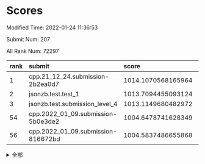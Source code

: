 # Scores

Modified Time: 2022-01-24 11:36:53

Submit Num: 207

All Rank Num: 72297

| rank |               submit               |       score        |       sigma        | pk_num |
| :--- | :--------------------------------- | :----------------- | :----------------- | :----- |
| 1    | cpp.21_12_24.submission-2b2ea0d7   | 1014.1070568165964 | 0.8120945025133166 | 1392   |
| 2    | jsonzb.test.test_1                 | 1013.7094455093124 | 0.8308818074221299 | 1397   |
| 3    | jsonzb.test.submission_level_4     | 1013.1149680482972 | 0.8002489777177717 | 1396   |
| 54   | cpp.2022_01_09.submission-5b0e3de2 | 1004.6478741628349 | 0.7235103164086155 | 1398   |
| 56   | cpp.2022_01_09.submission-816672bd | 1004.5837486655868 | 0.7075852786189752 | 1397   |


<details>
<summary>全部</summary>

| rank |                 submit                 |       score        |       sigma        | pk_num |
| :--- | :------------------------------------- | :----------------- | :----------------- | :----- |
| 1    | cpp.21_12_24.submission-2b2ea0d7       | 1014.1070568165964 | 0.8120945025133166 | 1392   |
| 2    | jsonzb.test.test_1                     | 1013.7094455093124 | 0.8308818074221299 | 1397   |
| 3    | jsonzb.test.submission_level_4         | 1013.1149680482972 | 0.8002489777177717 | 1396   |
| 4    | gobigger.level_3.submission_level_3_26 | 1011.6306029788568 | 0.7922638086882344 | 1393   |
| 5    | gobigger.level_3.submission_level_3_0  | 1011.570067917032  | 0.7654282636156131 | 1405   |
| 6    | gobigger.level_3.submission_level_3_6  | 1011.2584294184306 | 0.7665136472060113 | 1400   |
| 7    | gobigger.level_3.submission_level_3_31 | 1011.0763784920865 | 0.7672835865760819 | 1401   |
| 8    | gobigger.level_3.submission_level_3_38 | 1011.0419507262521 | 0.7888352391035127 | 1396   |
| 9    | gobigger.level_3.submission_level_3_21 | 1010.9159541161132 | 0.7631571689886746 | 1395   |
| 10   | gobigger.level_3.submission_level_3_27 | 1010.8831515175084 | 0.7727840457007117 | 1396   |
| 11   | gobigger.level_3.submission_level_3_7  | 1010.8421968413826 | 0.7799896151946505 | 1395   |
| 12   | gobigger.level_3.submission_level_3_1  | 1010.8148430772295 | 0.771182867289645  | 1392   |
| 13   | gobigger.level_3.submission_level_3_8  | 1010.8013151030696 | 0.7730243439138134 | 1396   |
| 14   | gobigger.level_3.submission_level_3_41 | 1010.7127280826273 | 0.7542868026222079 | 1399   |
| 15   | gobigger.level_3.submission_level_3_39 | 1010.6761074565234 | 0.7709728487385605 | 1395   |
| 16   | gobigger.level_3.submission_level_3_49 | 1010.6032689415098 | 0.7736146461067746 | 1391   |
| 17   | gobigger.level_3.submission_level_3_13 | 1010.5449409438086 | 0.7686388609486435 | 1404   |
| 18   | gobigger.level_3.submission_level_3_46 | 1010.4497221123526 | 0.7645879173009136 | 1394   |
| 19   | gobigger.level_3.submission_level_3_40 | 1010.4408934038846 | 0.7712260362846757 | 1400   |
| 20   | gobigger.level_3.submission_level_3_30 | 1010.4143097828456 | 0.7750575841364482 | 1393   |
| 21   | gobigger.level_3.submission_level_3_5  | 1010.2482265059309 | 0.7661574334850999 | 1396   |
| 22   | gobigger.level_3.submission_level_3_16 | 1010.2446214147094 | 0.7803753694735941 | 1393   |
| 23   | gobigger.level_3.submission_level_3_10 | 1010.2117267690013 | 0.7616322415600372 | 1393   |
| 24   | gobigger.level_3.submission_level_3_11 | 1010.2037093525513 | 0.7666961778265589 | 1394   |
| 25   | gobigger.level_3.submission_level_3_15 | 1010.1363673572521 | 0.7602497701110725 | 1390   |
| 26   | gobigger.level_3.submission_level_3_20 | 1010.0527590904633 | 0.774721785017545  | 1393   |
| 27   | gobigger.level_3.submission_level_3_17 | 1009.8795965164219 | 0.767318169923558  | 1400   |
| 28   | gobigger.level_3.submission_level_3_4  | 1009.7653953511762 | 0.7758941340806151 | 1398   |
| 29   | gobigger.level_3.submission_level_3_47 | 1009.7506169447789 | 0.7600114594733167 | 1403   |
| 30   | gobigger.level_3.submission_level_3_33 | 1009.7283396242851 | 0.7520794669680084 | 1403   |
| 31   | gobigger.level_3.submission_level_3_45 | 1009.7176580765346 | 0.7700381880890261 | 1395   |
| 32   | gobigger.level_3.submission_level_3_3  | 1009.6465078990184 | 0.757500811672955  | 1398   |
| 33   | gobigger.level_3.submission_level_3_2  | 1009.6262715732719 | 0.7576845317903654 | 1397   |
| 34   | gobigger.level_3.submission_level_3_36 | 1009.6172031139289 | 0.7506083231373715 | 1395   |
| 35   | gobigger.level_3.submission_level_3_28 | 1009.5563005028378 | 0.7548002880585614 | 1399   |
| 36   | gobigger.level_3.submission_level_3_32 | 1009.4448784093025 | 0.7517969742326825 | 1400   |
| 37   | gobigger.level_3.submission_level_3_37 | 1009.4202874522613 | 0.7661795316090774 | 1398   |
| 38   | gobigger.level_3.submission_level_3_19 | 1009.3705093278996 | 0.7495533325594711 | 1400   |
| 39   | gobigger.level_3.submission_level_3_12 | 1009.2883470573533 | 0.7595344097489275 | 1397   |
| 40   | gobigger.level_3.submission_level_3_34 | 1009.1995333425386 | 0.7423319168125495 | 1395   |
| 41   | gobigger.level_3.submission_level_3_48 | 1009.0240957454055 | 0.7529893110215757 | 1400   |
| 42   | gobigger.level_3.submission_level_3_42 | 1008.9933499624943 | 0.7579198656259777 | 1403   |
| 43   | gobigger.level_3.submission_level_3_14 | 1008.9257748563256 | 0.7422579885537538 | 1391   |
| 44   | gobigger.level_3.submission_level_3_24 | 1008.6445929623848 | 0.7299201884768111 | 1395   |
| 45   | gobigger.level_3.submission_level_3_29 | 1008.623537049519  | 0.7490840158411394 | 1395   |
| 46   | gobigger.level_3.submission_level_3_18 | 1008.5301732520381 | 0.7395275391247934 | 1407   |
| 47   | gobigger.level_3.submission_level_3_23 | 1008.5162980854096 | 0.7479572021812102 | 1401   |
| 48   | gobigger.level_3.submission_level_3_43 | 1008.3741901570273 | 0.7349409990070499 | 1397   |
| 49   | gobigger.level_3.submission_level_3_9  | 1008.3038259695126 | 0.7511042596694835 | 1398   |
| 50   | gobigger.level_3.submission_level_3_35 | 1008.2210645523678 | 0.7623285832951259 | 1393   |
| 51   | gobigger.level_3.submission_level_3_44 | 1008.1165553320816 | 0.73411122950578   | 1393   |
| 52   | gobigger.level_3.submission_level_3_25 | 1008.0878799791094 | 0.7203537107821208 | 1397   |
| 53   | gobigger.level_3.submission_level_3_22 | 1008.0543564092497 | 0.7563576694397827 | 1398   |
| 54   | cpp.2022_01_09.submission-5b0e3de2     | 1004.6478741628349 | 0.7235103164086155 | 1398   |
| 55   | gobigger.level_1.submission_level_1_1  | 1004.6015435829654 | 0.7272507852634521 | 1402   |
| 56   | cpp.2022_01_09.submission-816672bd     | 1004.5837486655868 | 0.7075852786189752 | 1397   |
| 57   | gobigger.level_1.submission_level_1_35 | 1004.3325930540431 | 0.7169079901271863 | 1396   |
| 58   | gobigger.level_1.submission_level_1_11 | 1004.3079008953424 | 0.7172484171375014 | 1392   |
| 59   | gobigger.level_1.submission_level_1_6  | 1004.1649520888742 | 0.7140557606570219 | 1391   |
| 60   | gobigger.level_1.submission_level_1_32 | 1004.1484483914564 | 0.7180174439463917 | 1395   |
| 61   | gobigger.level_1.submission_level_1_34 | 1004.1017680849544 | 0.7094404810208096 | 1398   |
| 62   | gobigger.level_1.submission_level_1_26 | 1004.0131443467816 | 0.7184506219053818 | 1394   |
| 63   | gobigger.level_1.submission_level_1_36 | 1004.0008406167909 | 0.7108046228478658 | 1400   |
| 64   | gobigger.level_1.submission_level_1_8  | 1003.9877262098869 | 0.7108638061325674 | 1395   |
| 65   | gobigger.level_1.submission_level_1_23 | 1003.9611856532935 | 0.7098937715719086 | 1397   |
| 66   | gobigger.level_1.submission_level_1_7  | 1003.8841237617909 | 0.7171192610175083 | 1399   |
| 67   | gobigger.level_1.submission_level_1_21 | 1003.728710666161  | 0.7155467327881286 | 1395   |
| 68   | gobigger.level_1.submission_level_1_27 | 1003.6824852611768 | 0.720940393347121  | 1393   |
| 69   | gobigger.level_1.submission_level_1_0  | 1003.6667028324322 | 0.7149202855440151 | 1400   |
| 70   | gobigger.level_1.submission_level_1_9  | 1003.6583773071595 | 0.705603145236481  | 1399   |
| 71   | gobigger.level_1.submission_level_1_41 | 1003.6445108696516 | 0.7147606181856249 | 1397   |
| 72   | gobigger.level_1.submission_level_1_33 | 1003.5952694879488 | 0.7123725324970764 | 1398   |
| 73   | gobigger.level_1.submission_level_1_28 | 1003.5112320980627 | 0.7196178126896267 | 1398   |
| 74   | gobigger.level_1.submission_level_1_42 | 1003.475370202275  | 0.7257026353950662 | 1397   |
| 75   | gobigger.level_1.submission_level_1_5  | 1003.3577425313878 | 0.7203872467928478 | 1398   |
| 76   | gobigger.level_1.submission_level_1_45 | 1003.2983468381035 | 0.7090896573476132 | 1396   |
| 77   | gobigger.level_1.submission_level_1_16 | 1003.2702903583246 | 0.7291236416224066 | 1399   |
| 78   | gobigger.level_1.submission_level_1_38 | 1003.2625409025495 | 0.7139036769839511 | 1401   |
| 79   | gobigger.level_1.submission_level_1_3  | 1003.2615767065477 | 0.717143239407587  | 1395   |
| 80   | gobigger.level_1.submission_level_1_4  | 1003.2605506818952 | 0.7126810258164519 | 1402   |
| 81   | gobigger.level_1.submission_level_1_46 | 1003.2480882987417 | 0.7142177694253822 | 1398   |
| 82   | gobigger.level_1.submission_level_1_22 | 1003.2081824360365 | 0.7016647611068125 | 1400   |
| 83   | gobigger.level_1.submission_level_1_31 | 1003.206632901176  | 0.7034918234170231 | 1397   |
| 84   | gobigger.level_1.submission_level_1_49 | 1003.1936513995785 | 0.7179702700071154 | 1398   |
| 85   | gobigger.level_1.submission_level_1_17 | 1003.1902821642261 | 0.7252735625605293 | 1394   |
| 86   | gobigger.level_1.submission_level_1_37 | 1003.1752510391924 | 0.729209651576884  | 1402   |
| 87   | gobigger.level_1.submission_level_1_10 | 1003.0918001136783 | 0.7178085365208163 | 1397   |
| 88   | gobigger.level_1.submission_level_1_2  | 1003.0243208673417 | 0.7111889707383635 | 1401   |
| 89   | gobigger.level_1.submission_level_1_15 | 1003.0216514613392 | 0.7079864561127689 | 1397   |
| 90   | gobigger.level_1.submission_level_1_48 | 1002.9683255390738 | 0.7147339595481997 | 1392   |
| 91   | gobigger.level_1.submission_level_1_24 | 1002.7816532870813 | 0.7132611817143574 | 1397   |
| 92   | gobigger.level_1.submission_level_1_30 | 1002.7277388206547 | 0.7219760448221815 | 1396   |
| 93   | gobigger.level_1.submission_level_1_40 | 1002.675741585159  | 0.711717091874706  | 1392   |
| 94   | gobigger.level_1.submission_level_1_13 | 1002.6612209027106 | 0.7054167491315629 | 1402   |
| 95   | gobigger.level_1.submission_level_1_12 | 1002.6580520130323 | 0.7075623292052294 | 1395   |
| 96   | gobigger.level_1.submission_level_1_18 | 1002.5920085219292 | 0.720966689593789  | 1396   |
| 97   | gobigger.level_1.submission_level_1_25 | 1002.5688757310397 | 0.7131881198523373 | 1401   |
| 98   | gobigger.level_1.submission_level_1_44 | 1002.5625623320868 | 0.7094945387233192 | 1397   |
| 99   | gobigger.level_1.submission_level_1_20 | 1002.5515128430416 | 0.7032604123566151 | 1397   |
| 100  | gobigger.level_1.submission_level_1_39 | 1002.3132064916113 | 0.713960550012215  | 1398   |
| 101  | gobigger.level_1.submission_level_1_43 | 1002.0934936674153 | 0.7133767223646514 | 1401   |
| 102  | gobigger.level_1.submission_level_1_19 | 1002.0223290343786 | 0.7163844439355195 | 1394   |
| 103  | gobigger.level_1.submission_level_1_14 | 1001.970704712311  | 0.7217733163068494 | 1401   |
| 104  | gobigger.level_1.submission_level_1_47 | 1001.889032005267  | 0.7099900986624594 | 1400   |
| 105  | gobigger.level_1.submission_level_1_29 | 1001.735994417329  | 0.7083699825605603 | 1397   |
| 106  | gobigger.random.submission_random_41   | 997.6997223314154  | 0.7025459283601335 | 1396   |
| 107  | gobigger.random.submission_random_18   | 997.4447736777116  | 0.7063744874921027 | 1398   |
| 108  | gobigger.random.submission_random_16   | 997.0349288330086  | 0.706984105689664  | 1396   |
| 109  | gobigger.random.submission_random_17   | 996.7899552366555  | 0.7112892533041618 | 1400   |
| 110  | gobigger.random.submission_random_14   | 996.679292783685   | 0.7078071302897473 | 1395   |
| 111  | gobigger.random.submission_random_12   | 996.6529784841605  | 0.6909396053451091 | 1398   |
| 112  | gobigger.random.submission_random_42   | 996.6508675485275  | 0.7125611866334584 | 1397   |
| 113  | gobigger.random.submission_random_26   | 996.5193686954469  | 0.7018543197098415 | 1397   |
| 114  | gobigger.random.submission_random_20   | 996.475064993204   | 0.7236547910120869 | 1394   |
| 115  | gobigger.random.submission_random_21   | 996.4633782691049  | 0.7008324558884188 | 1402   |
| 116  | gobigger.random.submission_random_8    | 996.3769084571146  | 0.6980071560660623 | 1393   |
| 117  | gobigger.random.submission_random_36   | 996.289035969376   | 0.7138649686712413 | 1397   |
| 118  | gobigger.random.submission_random_13   | 996.2551797326848  | 0.7100369516312146 | 1395   |
| 119  | gobigger.random.submission_random_45   | 996.2301630126053  | 0.714712606018819  | 1397   |
| 120  | gobigger.random.submission_random_6    | 996.2033625316828  | 0.7064391782635053 | 1397   |
| 121  | gobigger.random.submission_random_28   | 996.1781180232755  | 0.7166005996690092 | 1399   |
| 122  | gobigger.random.submission_random_27   | 996.1326290473806  | 0.7124131996231581 | 1396   |
| 123  | gobigger.random.submission_random_24   | 996.129676872017   | 0.7134454528467293 | 1398   |
| 124  | gobigger.random.submission_random_33   | 996.10501095051    | 0.7169455006132437 | 1393   |
| 125  | gobigger.random.submission_random_23   | 996.0989270191844  | 0.7202724188347914 | 1397   |
| 126  | gobigger.random.submission_random_48   | 995.980238647451   | 0.7210750966862951 | 1399   |
| 127  | gobigger.random.submission_random_9    | 995.9645263818221  | 0.7215006249504257 | 1395   |
| 128  | gobigger.random.submission_random_11   | 995.9587512262417  | 0.7097632092923579 | 1398   |
| 129  | gobigger.random.submission_random_15   | 995.9307426608428  | 0.6935372530268725 | 1401   |
| 130  | gobigger.random.submission_random_10   | 995.88609944942    | 0.7098677896658662 | 1399   |
| 131  | gobigger.random.submission_random_1    | 995.8695092778122  | 0.7148062356883992 | 1400   |
| 132  | gobigger.random.submission_random_44   | 995.8452932913775  | 0.7139358342111295 | 1396   |
| 133  | gobigger.random.submission_random_31   | 995.824051278887   | 0.7002741461962088 | 1391   |
| 134  | gobigger.random.submission_random_47   | 995.8218096130746  | 0.7021775045889275 | 1397   |
| 135  | gobigger.random.submission_random_4    | 995.778596476282   | 0.7067834257742293 | 1398   |
| 136  | gobigger.random.submission_random_40   | 995.7439549287056  | 0.7204037482070091 | 1400   |
| 137  | gobigger.random.submission_random_22   | 995.7318115730394  | 0.7082817819723133 | 1391   |
| 138  | gobigger.random.submission_random_32   | 995.6239363253766  | 0.731383876931299  | 1395   |
| 139  | gobigger.random.submission_random_38   | 995.565727868506   | 0.7077968877228549 | 1397   |
| 140  | gobigger.random.submission_random_39   | 995.4383493494199  | 0.7006434204327319 | 1399   |
| 141  | gobigger.random.submission_random_7    | 995.3563363446364  | 0.7211888102740279 | 1400   |
| 142  | gobigger.random.submission_random_0    | 995.3552766509093  | 0.7154071438270764 | 1396   |
| 143  | gobigger.random.submission_random_34   | 995.3436529558526  | 0.7011838343817572 | 1394   |
| 144  | gobigger.random.submission_random_25   | 995.2936771434845  | 0.7181232881225477 | 1401   |
| 145  | gobigger.random.submission_random_43   | 995.2812184877723  | 0.7042118983097468 | 1397   |
| 146  | gobigger.random.submission_random_30   | 995.2786877196841  | 0.7143364246128585 | 1391   |
| 147  | gobigger.random.submission_random_46   | 995.1259139202758  | 0.7262458366418123 | 1398   |
| 148  | gobigger.random.submission_random_5    | 994.9574240331805  | 0.7102032158823188 | 1395   |
| 149  | gobigger.random.submission_random_29   | 994.936431563687   | 0.7049140545867371 | 1401   |
| 150  | gobigger.random.submission_random_49   | 994.9276776424064  | 0.7161364417119429 | 1401   |
| 151  | gobigger.random.submission_random_3    | 994.8184566755136  | 0.7171452159607148 | 1396   |
| 152  | gobigger.random.submission_random_2    | 994.7592548632005  | 0.7035490835998021 | 1398   |
| 153  | gobigger.random.submission_random_19   | 994.6141945170907  | 0.718633350265458  | 1393   |
| 154  | gobigger.random.submission_random_37   | 994.5363448204112  | 0.7213114423295955 | 1395   |
| 155  | gobigger.level_2.submission_level_2_45 | 994.4220195920906  | 0.7384104096420894 | 1396   |
| 156  | gobigger.level_2.submission_level_2_19 | 994.2426947228255  | 0.7359784496523195 | 1401   |
| 157  | gobigger.level_2.submission_level_2_48 | 993.9175983499717  | 0.7183949625243504 | 1399   |
| 158  | gobigger.random.submission_random_35   | 993.6869331966361  | 0.7117910836940423 | 1399   |
| 159  | gobigger.level_2.submission_level_2_13 | 993.5177422960484  | 0.7251727574648723 | 1397   |
| 160  | gobigger.level_2.submission_level_2_38 | 993.3224551302768  | 0.7355633947066792 | 1395   |
| 161  | gobigger.level_2.submission_level_2_14 | 993.2251982155656  | 0.737048275570953  | 1396   |
| 162  | gobigger.level_2.submission_level_2_4  | 993.1908352655013  | 0.7412845166913564 | 1402   |
| 163  | gobigger.level_2.submission_level_2_17 | 993.1813003380074  | 0.739899268816083  | 1396   |
| 164  | gobigger.level_2.submission_level_2_8  | 993.0963170078709  | 0.7517578169638691 | 1396   |
| 165  | gobigger.level_2.submission_level_2_23 | 993.0472204658827  | 0.7349721808160156 | 1395   |
| 166  | gobigger.level_2.submission_level_2_25 | 993.0123491198111  | 0.7235570661151383 | 1395   |
| 167  | gobigger.level_2.submission_level_2_9  | 992.9601697092002  | 0.7435229432444987 | 1393   |
| 168  | gobigger.level_2.submission_level_2_12 | 992.8894789144322  | 0.7354011299940324 | 1399   |
| 169  | gobigger.level_2.submission_level_2_28 | 992.5689326848186  | 0.7445193538421507 | 1392   |
| 170  | gobigger.level_2.submission_level_2_34 | 992.5017852826815  | 0.7406619877745017 | 1401   |
| 171  | gobigger.level_2.submission_level_2_1  | 992.49254720205    | 0.7587671700141893 | 1399   |
| 172  | gobigger.level_2.submission_level_2_3  | 992.4807081352939  | 0.7343702181487732 | 1395   |
| 173  | gobigger.level_2.submission_level_2_35 | 992.4726842318629  | 0.7402712656543063 | 1395   |
| 174  | gobigger.level_2.submission_level_2_22 | 992.4525048863875  | 0.7204849279686315 | 1396   |
| 175  | gobigger.level_2.submission_level_2_47 | 992.3695750596586  | 0.739202326081616  | 1395   |
| 176  | gobigger.level_2.submission_level_2_5  | 992.3182740778205  | 0.7558138947076115 | 1392   |
| 177  | gobigger.level_2.submission_level_2_15 | 992.2957002798453  | 0.7512147322239062 | 1397   |
| 178  | gobigger.level_2.submission_level_2_7  | 992.2888409749802  | 0.7334017851717314 | 1395   |
| 179  | gobigger.level_2.submission_level_2_40 | 992.2748968266592  | 0.7455690029774504 | 1400   |
| 180  | gobigger.level_2.submission_level_2_44 | 992.1826079325195  | 0.7343342901905511 | 1394   |
| 181  | gobigger.level_2.submission_level_2_36 | 992.1560490701602  | 0.7640469916184627 | 1398   |
| 182  | gobigger.level_2.submission_level_2_24 | 991.9550367392519  | 0.7471137541802347 | 1398   |
| 183  | gobigger.level_2.submission_level_2_6  | 991.9460057102615  | 0.7563287389505504 | 1399   |
| 184  | gobigger.level_2.submission_level_2_30 | 991.9386631193537  | 0.7397601843328019 | 1397   |
| 185  | gobigger.level_2.submission_level_2_18 | 991.9345764308812  | 0.7529694451402803 | 1396   |
| 186  | gobigger.level_2.submission_level_2_49 | 991.8524681837683  | 0.7455146408861812 | 1396   |
| 187  | gobigger.level_2.submission_level_2_42 | 991.8440807240898  | 0.7442379196957165 | 1402   |
| 188  | gobigger.level_2.submission_level_2_32 | 991.8392792601874  | 0.7474668660887167 | 1399   |
| 189  | gobigger.level_2.submission_level_2_10 | 991.8125536990324  | 0.7375428393347387 | 1401   |
| 190  | gobigger.level_2.submission_level_2_46 | 991.7270094190665  | 0.7444345486755604 | 1399   |
| 191  | gobigger.level_2.submission_level_2_21 | 991.7266095851288  | 0.7549083851931463 | 1398   |
| 192  | gobigger.level_2.submission_level_2_29 | 991.6437777617211  | 0.7564142385893705 | 1397   |
| 193  | gobigger.level_2.submission_level_2_20 | 991.5916696769158  | 0.748991177207226  | 1398   |
| 194  | gobigger.level_2.submission_level_2_0  | 991.5341292197238  | 0.7412560204609892 | 1392   |
| 195  | gobigger.level_2.submission_level_2_16 | 991.442373449686   | 0.7509483176902962 | 1396   |
| 196  | gobigger.level_2.submission_level_2_39 | 991.3397352308501  | 0.7516517349622719 | 1394   |
| 197  | gobigger.level_2.submission_level_2_41 | 991.305500357109   | 0.7358150167072586 | 1400   |
| 198  | gobigger.level_2.submission_level_2_2  | 991.2898074219031  | 0.749953871917482  | 1397   |
| 199  | gobigger.level_2.submission_level_2_31 | 991.1910072819521  | 0.7454333990327263 | 1398   |
| 200  | gobigger.level_2.submission_level_2_33 | 990.576919707488   | 0.752876301671666  | 1395   |
| 201  | gobigger.level_2.submission_level_2_11 | 990.5178921144194  | 0.7539604058530184 | 1401   |
| 202  | gobigger.level_2.submission_level_2_43 | 990.4376467580165  | 0.7609829054725249 | 1397   |
| 203  | gobigger.level_2.submission_level_2_37 | 990.1803469891975  | 0.7550869962123622 | 1396   |
| 204  | gobigger.level_2.submission_level_2_26 | 990.1126293502182  | 0.7781880812333217 | 1402   |
| 205  | gobigger.level_2.submission_level_2_27 | 989.9989902548605  | 0.7417287922870034 | 1396   |
| 206  | gobigger.none.submission_none_1        | 977.2090576383669  | 1.3060288294646427 | 1398   |
| 207  | gobigger.none.submission_none_0        | 976.9642603373536  | 1.4947895619414486 | 1397   |

</details>